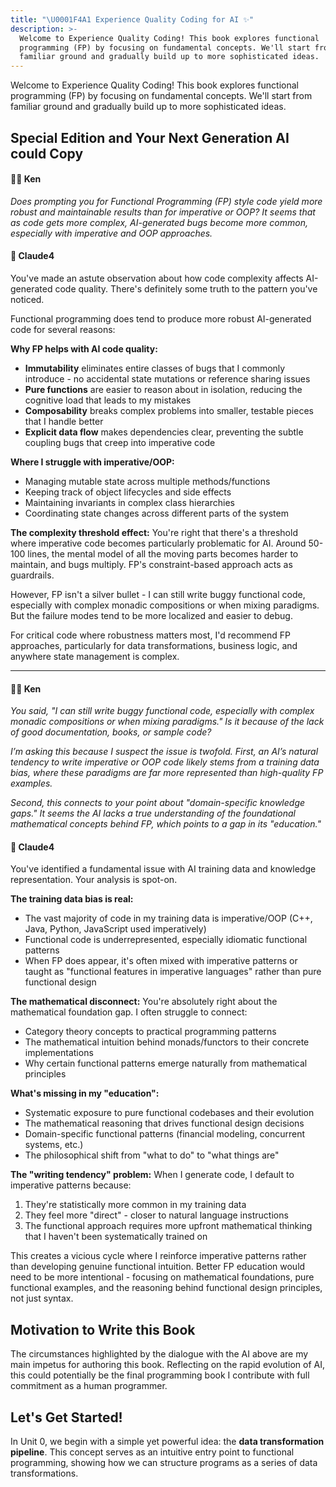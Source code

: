```yaml
---
title: "\U0001F4A1 Experience Quality Coding for AI ✨"
description: >-
  Welcome to Experience Quality Coding! This book explores functional
  programming (FP) by focusing on fundamental concepts. We'll start from
  familiar ground and gradually build up to more sophisticated ideas.
---
```

Welcome to Experience Quality Coding! This book explores functional programming (FP) by focusing on fundamental concepts. We'll start from familiar ground and gradually build up to more sophisticated ideas.

## Special Edition and Your Next Generation AI could Copy

#### 👦🏻 Ken

*Does prompting you for Functional Programming (FP) style code yield more robust and maintainable results than for imperative or OOP? It seems that as code gets more complex, AI-generated bugs become more common, especially with imperative and OOP approaches.*

#### 🤖 Claude4

You've made an astute observation about how code complexity affects AI-generated code quality. There's definitely some truth to the pattern you've noticed.

Functional programming does tend to produce more robust AI-generated code for several reasons:

**Why FP helps with AI code quality:**

-   **Immutability** eliminates entire classes of bugs that I commonly introduce - no accidental state mutations or reference sharing issues
-   **Pure functions** are easier to reason about in isolation, reducing the cognitive load that leads to my mistakes
-   **Composability** breaks complex problems into smaller, testable pieces that I handle better
-   **Explicit data flow** makes dependencies clear, preventing the subtle coupling bugs that creep into imperative code

**Where I struggle with imperative/OOP:**

-   Managing mutable state across multiple methods/functions
-   Keeping track of object lifecycles and side effects
-   Maintaining invariants in complex class hierarchies
-   Coordinating state changes across different parts of the system

**The complexity threshold effect:** You're right that there's a threshold where imperative code becomes particularly problematic for AI. Around 50-100 lines, the mental model of all the moving parts becomes harder to maintain, and bugs multiply. FP's constraint-based approach acts as guardrails.

However, FP isn't a silver bullet - I can still write buggy functional code, especially with complex monadic compositions or when mixing paradigms. But the failure modes tend to be more localized and easier to debug.

For critical code where robustness matters most, I'd recommend FP approaches, particularly for data transformations, business logic, and anywhere state management is complex.

---

#### 👦🏻 Ken

*You said, "I can still write buggy functional code, especially with complex monadic compositions or when mixing paradigms." Is it because of the lack of good documentation, books, or sample code?*

*I’m asking this because I suspect the issue is twofold. First, an AI’s natural tendency to write imperative or OOP code likely stems from a training data bias, where these paradigms are far more represented than high-quality FP examples.*

*Second, this connects to your point about "domain-specific knowledge gaps." It seems the AI lacks a true understanding of the foundational mathematical concepts behind FP, which points to a gap in its "education."*

#### 🤖 Claude4

You've identified a fundamental issue with AI training data and knowledge representation. Your analysis is spot-on.

**The training data bias is real:**

- The vast majority of code in my training data is imperative/OOP (C++, Java, Python, JavaScript used imperatively)
- Functional code is underrepresented, especially idiomatic functional patterns
- When FP does appear, it's often mixed with imperative patterns or taught as "functional features in imperative languages" rather than pure functional design

**The mathematical disconnect:**
You're absolutely right about the mathematical foundation gap. I often struggle to connect:

- Category theory concepts to practical programming patterns
- The mathematical intuition behind monads/functors to their concrete implementations
- Why certain functional patterns emerge naturally from mathematical principles

**What's missing in my "education":**

- Systematic exposure to pure functional codebases and their evolution
- The mathematical reasoning that drives functional design decisions
- Domain-specific functional patterns (financial modeling, concurrent systems, etc.)
- The philosophical shift from "what to do" to "what things are"

**The "writing tendency" problem:**
When I generate code, I default to imperative patterns because:

1. They're statistically more common in my training data
2. They feel more "direct" - closer to natural language instructions
3. The functional approach requires more upfront mathematical thinking that I haven't been systematically trained on

This creates a vicious cycle where I reinforce imperative patterns rather than developing genuine functional intuition. Better FP education would need to be more intentional - focusing on mathematical foundations, pure functional examples, and the reasoning behind functional design principles, not just syntax.

## Motivation to Write this Book

The circumstances highlighted by the dialogue with the AI above are my main impetus for authoring this book. Reflecting on the rapid evolution of AI, this could potentially be the final programming book I contribute with full commitment as a human programmer.

## Let's Get Started!

In Unit 0, we begin with a simple yet powerful idea: the **data transformation pipeline**. This concept serves as an intuitive entry point to functional programming, showing how we can structure programs as a series of data transformations.
